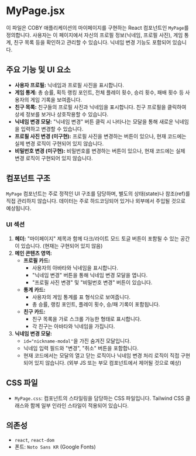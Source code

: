 # MyPage.jsx

이 파일은 COBY 애플리케이션의 마이페이지를 구현하는 React 컴포넌트인 `MyPage`를 정의합니다. 사용자는 이 페이지에서 자신의 프로필 정보(닉네임, 프로필 사진), 게임 통계, 친구 목록 등을 확인하고 관리할 수 있습니다. 닉네임 변경 기능도 포함되어 있습니다.

## 주요 기능 및 UI 요소

* **사용자 프로필:** 닉네임과 프로필 사진을 표시합니다.
* **게임 통계:** 총 승률, 획득 랭킹 포인트, 전체 플레이 횟수, 승리 횟수, 패배 횟수 등 사용자의 게임 기록을 보여줍니다.
* **친구 목록:** 친구들의 프로필 사진과 닉네임을 표시합니다. 친구 프로필을 클릭하여 상세 정보를 보거나 상호작용할 수 있습니다.
* **닉네임 변경 모달:** "닉네임 변경" 버튼 클릭 시 나타나는 모달을 통해 새로운 닉네임을 입력하고 변경할 수 있습니다.
* **프로필 사진 변경 (미구현):** 프로필 사진을 변경하는 버튼이 있으나, 현재 코드에는 실제 변경 로직이 구현되어 있지 않습니다.
* **비밀번호 변경 (미구현):** 비밀번호를 변경하는 버튼이 있으나, 현재 코드에는 실제 변경 로직이 구현되어 있지 않습니다.

## 컴포넌트 구조

`MyPage` 컴포넌트는 주로 정적인 UI 구조를 담당하며, 별도의 상태(state)나 참조(ref)를 직접 관리하지 않습니다. 데이터는 주로 하드코딩되어 있거나 외부에서 주입될 것으로 예상됩니다.

### UI 섹션

1.  **헤더:** "마이페이지" 제목과 함께 다크/라이트 모드 토글 버튼이 포함될 수 있는 공간이 있습니다. (현재는 구현되어 있지 않음)
2.  **메인 콘텐츠 영역:**
    * **프로필 카드:**
        * 사용자의 아바타와 닉네임을 표시합니다.
        * "닉네임 변경" 버튼을 통해 닉네임 변경 모달을 엽니다.
        * "프로필 사진 변경" 및 "비밀번호 변경" 버튼이 있습니다.
    * **통계 카드:**
        * 사용자의 게임 통계를 표 형식으로 보여줍니다.
        * 총 승률, 랭킹 포인트, 플레이 횟수, 승/패 기록이 포함됩니다.
    * **친구 카드:**
        * 친구 목록을 가로 스크롤 가능한 형태로 표시합니다.
        * 각 친구는 아바타와 닉네임을 가집니다.
3.  **닉네임 변경 모달:**
    * `id="nickname-modal"`을 가진 숨겨진 모달입니다.
    * 닉네임 입력 필드와 "변경", "취소" 버튼을 포함합니다.
    * 현재 코드에서는 모달의 열고 닫는 로직이나 닉네임 변경 처리 로직이 직접 구현되어 있지 않습니다. (외부 JS 또는 부모 컴포넌트에서 제어될 것으로 예상)

## CSS 파일

* `MyPage.css`: 컴포넌트의 스타일링을 담당하는 CSS 파일입니다. Tailwind CSS 클래스와 함께 일부 인라인 스타일이 적용되어 있습니다.

## 의존성

* `react`, `react-dom`
* 폰트: `Noto Sans KR` (Google Fonts)